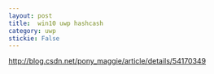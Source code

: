 ```yaml
---
layout: post
title:  win10 uwp hashcash 
category: uwp 
stickie: False
---
```



<!--more-->

<div id="toc"></div>

http://blog.csdn.net/pony_maggie/article/details/54170349
